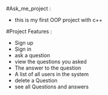 #Ask_me_project :
- this is my first OOP project with c++
  
 #Project Features :
- Sign up 
- Sign in
- ask a question
- view the questions you asked
- The answer to the question
- A list of all users in the system
- delete a Question
- see all Questions and answers
  

